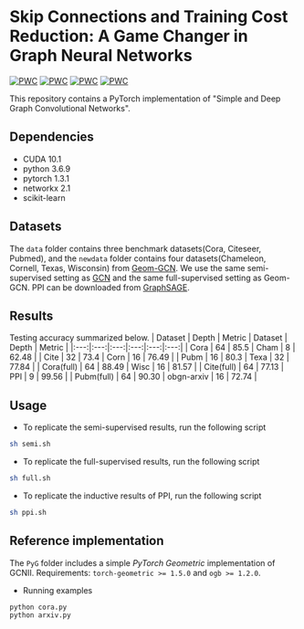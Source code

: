 # Skip Connections and Training Cost Reduction: A Game Changer in  Graph Neural Networks 
[![PWC](https://img.shields.io/endpoint.svg?url=https://paperswithcode.com/badge/simple-and-deep-graph-convolutional-networks/node-classification-on-cora-full-supervised)](https://paperswithcode.com/sota/node-classification-on-cora-full-supervised?p=simple-and-deep-graph-convolutional-networks)
[![PWC](https://img.shields.io/endpoint.svg?url=https://paperswithcode.com/badge/simple-and-deep-graph-convolutional-networks/node-classification-on-pubmed-full-supervised)](https://paperswithcode.com/sota/node-classification-on-pubmed-full-supervised?p=simple-and-deep-graph-convolutional-networks)
[![PWC](https://img.shields.io/endpoint.svg?url=https://paperswithcode.com/badge/simple-and-deep-graph-convolutional-networks/node-classification-on-cora-with-public-split)](https://paperswithcode.com/sota/node-classification-on-cora-with-public-split?p=simple-and-deep-graph-convolutional-networks)
[![PWC](https://img.shields.io/endpoint.svg?url=https://paperswithcode.com/badge/simple-and-deep-graph-convolutional-networks/node-classification-on-ppi)](https://paperswithcode.com/sota/node-classification-on-ppi?p=simple-and-deep-graph-convolutional-networks)

This repository contains a PyTorch implementation of "Simple and Deep Graph Convolutional Networks".

## Dependencies
- CUDA 10.1
- python 3.6.9
- pytorch 1.3.1
- networkx 2.1
- scikit-learn

## Datasets

The `data` folder contains three benchmark datasets(Cora, Citeseer, Pubmed), and the `newdata` folder contains four datasets(Chameleon, Cornell, Texas, Wisconsin) from [Geom-GCN](https://github.com/graphdml-uiuc-jlu/geom-gcn). We use the same semi-supervised setting as [GCN](https://github.com/tkipf/gcn) and the same full-supervised setting as Geom-GCN. PPI can be downloaded from [GraphSAGE](http://snap.stanford.edu/graphsage/).

## Results
Testing accuracy summarized below.
| Dataset | Depth |  Metric | Dataset | Depth |  Metric |
|:---:|:---:|:---:|:---:|:---:|:---:|
| Cora       | 64 | 85.5  | Cham | 8  | 62.48 |
| Cite       | 32 | 73.4  | Corn | 16 | 76.49 |
| Pubm       | 16 | 80.3  | Texa | 32 | 77.84 |
| Cora(full) | 64 | 88.49 | Wisc | 16 | 81.57 |
| Cite(full) | 64 | 77.13 | PPI  | 9  | 99.56 |
| Pubm(full) | 64 | 90.30 | obgn-arxiv | 16 | 72.74 |


## Usage

- To replicate the semi-supervised results, run the following script
```sh
sh semi.sh
```
- To replicate the full-supervised results, run the following script
```sh
sh full.sh
```
- To replicate the inductive results of PPI, run the following script
```sh
sh ppi.sh
```
## Reference implementation
The `PyG` folder includes a simple *PyTorch Geometric* implementation of GCNII.
Requirements: `torch-geometric >= 1.5.0` and  `ogb >= 1.2.0`.
- Running examples
```
python cora.py
python arxiv.py
```
